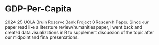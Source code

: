 # GDP-Per-Capita
2024-25 UCLA Bruin Reserve Bank Project 3 Research Paper. Since our paper read like a literature review/humanities paper, I went back and created data visualizations in R to supplement discussion of the topic after our midpoint and final presentations.
